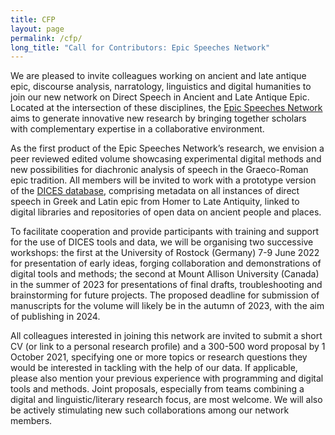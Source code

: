 ```yaml
---
title: CFP
layout: page
permalink: /cfp/
long_title: "Call for Contributors: Epic Speeches Network"
---
```


We are pleased to invite colleagues working on ancient and late antique epic, discourse analysis, narratology, linguistics and digital humanities to join our new network on Direct Speech in Ancient and Late Antique Epic. Located at the intersection of these disciplines, the <a href="/">Epic Speeches Network</a> aims to generate innovative new research by bringing together scholars with complementary expertise in a collaborative environment. 

As the first product of the Epic Speeches Network’s research, we envision a peer reviewed edited volume showcasing experimental digital methods and new possibilities for diachronic analysis of speech in the Graeco-Roman epic tradition.  All members will be invited to work with a prototype version of the <a href="/dices/#database">DICES database</a>, comprising metadata on all instances of direct speech in Greek and Latin epic from Homer to Late Antiquity, linked to digital libraries and repositories of open data on ancient people and places. 

To facilitate cooperation and provide participants with training and support for the use of DICES tools and data, we will be organising two successive workshops: the first at the University of Rostock (Germany)  7-9 June 2022 for presentation of early ideas, forging collaboration and demonstrations of digital tools and methods; the second at Mount Allison University (Canada) in the summer of 2023 for presentations of final drafts, troubleshooting and brainstorming for future projects. The proposed deadline for submission of manuscripts for the volume will likely be in the autumn of 2023, with the aim of publishing in 2024.

All colleagues interested in joining this network are invited to submit a short CV (or link to a personal research profile) and a 300-500 word proposal by 1 October 2021, specifying one or more topics or research questions they would be interested in tackling with the help of our data. If applicable, please also mention your previous experience with programming and digital tools and methods. Joint proposals, especially from teams combining a digital and linguistic/literary research focus, are most welcome. We will also be actively stimulating new such collaborations among our network members.